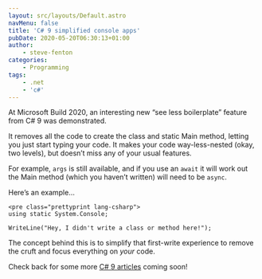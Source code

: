 ```yaml
---
layout: src/layouts/Default.astro
navMenu: false
title: 'C# 9 simplified console apps'
pubDate: 2020-05-20T06:30:13+01:00
author:
    - steve-fenton
categories:
    - Programming
tags:
    - .net
    - 'c#'
---
```


At Microsoft Build 2020, an interesting new “see less boilerplate” feature from C# 9 was demonstrated.

It removes all the code to create the class and static Main method, letting you just start typing your code. It makes your code way-less-nested (okay, two levels), but doesn’t miss any of your usual features.

For example, `args` is still available, and if you use an `await` it will work out the Main method (which you haven’t written) will need to be `async`.

Here’s an example…

```
<pre class="prettyprint lang-csharp">
using static System.Console;

WriteLine("Hey, I didn't write a class or method here!");
```
The concept behind this is to simplify that first-write experience to remove the cruft and focus everything on *your* code.

Check back for some more [C# 9 articles](/tag/c-sharp/) coming soon!
